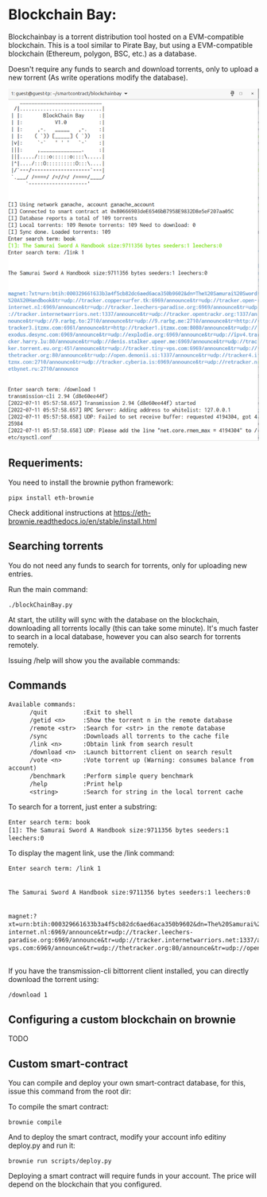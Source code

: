 # Blockchain Bay: 

Blockchainbay is a torrent distribution tool hosted on a EVM-compatible blockchain.
This is a tool similar to Pirate Bay, but using a EVM-compatible blockchain (Ethereum, polygon, BSC, etc.) as a database.

Doesn't require any funds to search and download torrents, only to upload a new torrent (As write operations modify the database).

![screenshot.png](https://github.com/ortegaalfredo/blockchainbay/blob/main/screenshot.png?raw=true)


## Requeriments:

You need to install the brownie python framework:

```
pipx install eth-brownie
```

Check additional instructions at https://eth-brownie.readthedocs.io/en/stable/install.html

## Searching torrents

You do not need any funds to search for torrents, only for uploading new entries.

Run the main command:


```
./blockChainBay.py
```
At start, the utility will sync with the database on the blockchain, downloading all torrents locally (this can take some minute). It's much faster to search in a local database, however you can also search for torrents remotely.

Issuing /help will show you the available commands:

## Commands

```
Available commands:
      /quit          :Exit to shell
      /getid <n>     :Show the torrent n in the remote database
      /remote <str>  :Search for <str> in the remote database
      /sync          :Downloads all torrents to the cache file
      /link <n>      :Obtain link from search result
      /download <n>  :Launch bittorrent client on search result
      /vote <n>      :Vote torrent up (Warning: consumes balance from account)
      /benchmark     :Perform simple query benchmark
      /help          :Print help
      <string>       :Search for string in the local torrent cache
```

To search for a torrent, just enter a substring:

```
Enter search term: book
[1]: The Samurai Sword A Handbook size:9711356 bytes seeders:1 leechers:0
```

To display the magent link, use the /link <index> command:

```
Enter search term: /link 1


The Samurai Sword A Handbook size:9711356 bytes seeders:1 leechers:0


magnet:?xt=urn:btih:000329661633b3a4f5cb82dc6aed6aca350b9602&dn=The%20Samurai%20Sword%20A%20Handbook&tr=udp://tracker.coppersurfer.tk:6969/announce&tr=udp://tracker.open-internet.nl:6969/announce&tr=udp://tracker.leechers-paradise.org:6969/announce&tr=udp://tracker.internetwarriors.net:1337/announce&tr=udp://tracker.opentrackr.org:1337/announce&tr=udp://9.rarbg.to:2710/announce&tr=udp://9.rarbg.me:2710/announce&tr=http://tracker3.itzmx.com:6961/announce&tr=http://tracker1.itzmx.com:8080/announce&tr=udp://exodus.desync.com:6969/announce&tr=udp://explodie.org:6969/announce&tr=udp://ipv4.tracker.harry.lu:80/announce&tr=udp://denis.stalker.upeer.me:6969/announce&tr=udp://tracker.torrent.eu.org:451/announce&tr=udp://tracker.tiny-vps.com:6969/announce&tr=udp://thetracker.org:80/announce&tr=udp://open.demonii.si:1337/announce&tr=udp://tracker4.itzmx.com:2710/announce&tr=udp://tracker.cyberia.is:6969/announce&tr=udp://retracker.netbynet.ru:2710/announce


```

If you have the transmission-cli  bittorrent client installed, you can directly download the torrent using:

```
/download 1
```

## Configuring a custom blockchain on brownie

TODO

## Custom smart-contract

You can compile and deploy your own smart-contract database, for this, issue this command from the root dir:

To compile the smart contract:

```
brownie compile
```

And to deploy the smart contract, modify your account info editiny deploy.py and run it:

```
brownie run scripts/deploy.py
```

Deploying a smart contract will require funds in your account. The price will depend on the blockchain that you configured.

